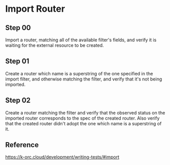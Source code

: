 # Import Router

## Step 00

Import a router, matching all of the available filter's fields, and verify it is waiting for the external resource to be created.

## Step 01

Create a router which name is a superstring of the one specified in the import filter, and otherwise matching the filter, and verify that it's not being imported.

## Step 02

Create a router matching the filter and verify that the observed status on the imported router corresponds to the spec of the created router.
Also verify that the created router didn't adopt the one which name is a superstring of it.

## Reference

https://k-orc.cloud/development/writing-tests/#import
